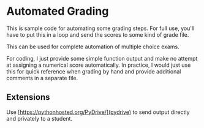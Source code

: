 # Automated Grading

This is sample code for automating some grading steps. For full use, you'll have to put this in a loop and send the scores to some kind of grade file. 

This can be used for complete automation of multiple choice exams. 

For coding, I just provide some simple function output and make no attempt at assigning a numerical score automatically. In practice, I would just use this for quick reference when grading by hand and provide additional comments in a separate file. 

## Extensions
Use [https://pythonhosted.org/PyDrive/](pydrive) to send output directly and privately to a student.  
